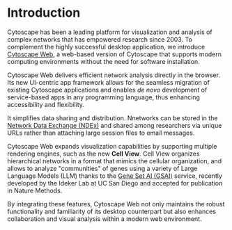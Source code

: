 Introduction
===============

<a id='introduction'> </a>

Cytoscape has been a leading platform for visualization and analysis of complex networks that has empowered research since 2003. To complement the highly successful desktop application, we introduce [Cytoscape Web](https://web.cytoscape.org), a web-based version of Cytoscape that supports modern computing environments without the need for software installation.
 
Cytoscape Web delivers efficient network analysis directly in the browser. Its new UI-centric app framework allows for the seamless migration of existing Cytoscape applications and enables *de novo* development of service-based apps in any programming language, thus enhancing accessibility and flexibility.
 
It simplifies data sharing and distribution. Nnetworks can be stored in the [Network Data Exchange (NDEx)](https://www.ndexbio.org) and shared among researchers via unique URLs rather than attaching large session files to email messages.
 
Cytoscape Web expands visualization capabilities by supporting multiple rendering engines, such as the new **Cell View**. Cell View organizes hierarchical networks in a format that mimics the cellular organization, and allows to analyze "communities" of genes using a variety of Large Language Models (LLM) thanks to the [Gene Set AI (GSAI)](https://idekerlab.ucsd.edu/gsai/) service, recently developed by the Ideker Lab at UC San Diego and accepted for publication in Nature Methods.
 
By integrating these features, Cytoscape Web not only maintains the robust functionality and familiarity of its desktop counterpart but also enhances collaboration and visual analysis within a modern web environment.



